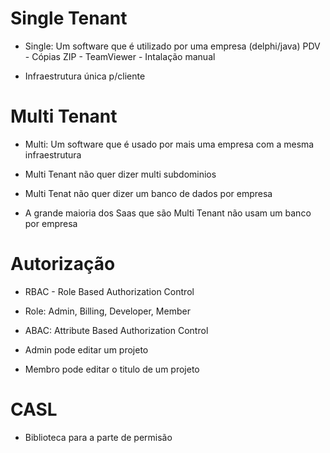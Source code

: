 # Single Tenant 

- Single: Um software que é utilizado por uma empresa (delphi/java) PDV - Cópias ZIP - TeamViewer - Intalação manual

- Infraestrutura única p/cliente

# Multi Tenant

- Multi: Um software que é usado por mais uma empresa com a mesma infraestrutura

- Multi Tenant não quer dizer multi subdominios

- Multi Tenat não quer dizer um banco de dados por empresa

- A grande maioria dos Saas que são Multi Tenant não usam um banco por empresa

# Autorização

- RBAC - Role Based Authorization Control
- Role: Admin, Billing, Developer, Member

- ABAC: Attribute Based Authorization Control
- Admin pode editar um projeto
- Membro pode editar o titulo de um projeto

# CASL

- Biblioteca para a parte de permisão